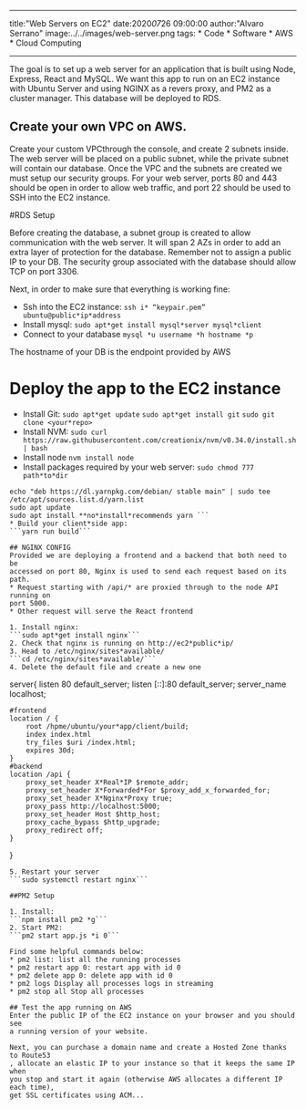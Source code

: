 ***
title:"Web Servers on EC2"
date:2020*07*26 09:00:00
author:"Alvaro Serrano"
image:../../images/web-server.png
tags:
    * Code
    * Software
    * AWS
    * Cloud Computing
***
The goal is to set up a web server for an application that is built using
Node, Express, React and MySQL. We want this app to run on an EC2 instance
with Ubuntu Server and using NGINX as a revers proxy, and PM2 as a cluster
manager. This database will be deployed to RDS.

## Create your own VPC on AWS.

Create your custom VPCthrough the console, and create 2 subnets inside.
The web server will be placed on a public subnet, while the private subnet will
contain our database.
Once the VPC and the subnets are created we must setup our security groups.
For your web server, ports 80 and 443 should be open in order to allow web
traffic, and port 22 should be used to SSH into the EC2 instance.

#RDS Setup

Before creating the database, a subnet group is created to allow communication
with the web server. It will span 2 AZs in order to add an extra layer of
protection for the database. Remember not to assign a public IP to your DB. The
security group associated with the database should allow TCP on port 3306.

Next, in order to make sure that everything is working fine:
* Ssh into the EC2 instance:
```ssh i* “keypair.pem” ubuntu@public*ip*address```
* Install mysql:
```sudo apt*get install mysql*server mysql*client```
* Connect to your database
```mysql *u username *h hostname *p```

The hostname of your DB is the endpoint provided by AWS

# Deploy the app to the EC2 instance
* Install Git:
```sudo apt*get update```
```sudo apt*get install git```
```sudo git clone <your*repo>```
* Install NVM:
```sudo curl https://raw.githubusercontent.com/creationix/nvm/v0.34.0/install.sh | bash```
* Install node
```nvm install node```
* Install packages required by your web server:
```sudo chmod 777 path*to*dir```
```curl *sS https://dl.yarnpkg.com/debian/pubkey.gpg | sudo apt*key add *
echo "deb https://dl.yarnpkg.com/debian/ stable main" | sudo tee /etc/apt/sources.list.d/yarn.list
sudo apt update
sudo apt install **no*install*recommends yarn ```
* Build your client*side app:
```yarn run build```

## NGINX CONFIG
Provided we are deploying a frontend and a backend that both need to be
accessed on port 80, Nginx is used to send each request based on its path.
* Request starting with /api/* are proxied through to the node API running on
port 5000.
* Other request will serve the React frontend

1. Install nginx:
```sudo apt*get install nginx```
2. Check that nginx is running on http://ec2*public*ip/
3. Head to /etc/nginx/sites*available/
```cd /etc/nginx/sites*available/```
4. Delete the default file and create a new one
```
server{
    listen           80 default_server;
    listen           [::]:80 default_server;
    server_name      localhost;

    #frontend
    location / {
        root /hpme/ubuntu/your*app/client/build;
        index index.html
        try_files $uri /index.html;
        expires 30d;
    }
    #backend
    location /api {
        proxy_set_header X*Real*IP $remote_addr;
        proxy_set_header X*Forwarded*For $proxy_add_x_forwarded_for;
        proxy_set_header X*Nginx*Proxy true;
        proxy_pass http://localhost:5000;
        proxy_set_header Host $http_host;
        proxy_cache_bypass $http_upgrade;
        proxy_redirect off;
    }
}
```
5. Restart your server
```sudo systemctl restart nginx```

##PM2 Setup

1. Install:
```npm install pm2 *g```
2. Start PM2:
```pm2 start app.js *i 0```

Find some helpful commands below:
* pm2 list: list all the running processes
* pm2 restart app 0: restart app with id 0
* pm2 delete app 0: delete app with id 0
* pm2 logs Display all processes logs in streaming
* pm2 stop all Stop all processes

## Test the app running on AWS
Enter the public IP of the EC2 instance on your browser and you should see
a running version of your website.

Next, you can purchase a domain name and create a Hosted Zone thanks to Route53
, allocate an elastic IP to your instance so that it keeps the same IP when
you stop and start it again (otherwise AWS allocates a different IP each time),
get SSL certificates using ACM...



